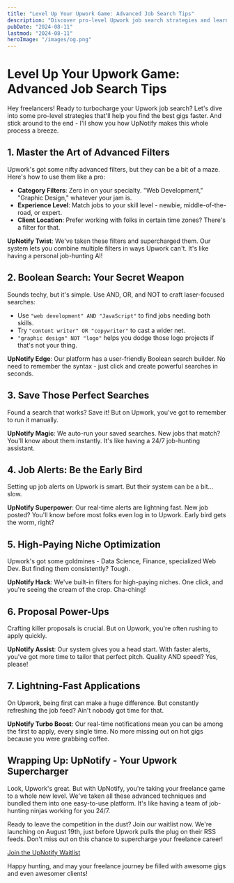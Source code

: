 ```yaml
---
title: "Level Up Your Upwork Game: Advanced Job Search Tips"
description: "Discover pro-level Upwork job search strategies and learn how UpNotify streamlines the process, giving you an edge in landing great gigs."
pubDate: "2024-08-11"
lastmod: "2024-08-11"
heroImage: "/images/og.png"
---
```


# Level Up Your Upwork Game: Advanced Job Search Tips

Hey freelancers! Ready to turbocharge your Upwork job search? Let's dive into some pro-level strategies that'll help you find the best gigs faster. And stick around to the end - I'll show you how UpNotify makes this whole process a breeze.

## 1. Master the Art of Advanced Filters

Upwork's got some nifty advanced filters, but they can be a bit of a maze. Here's how to use them like a pro:

- **Category Filters**: Zero in on your specialty. "Web Development," "Graphic Design," whatever your jam is.
- **Experience Level**: Match jobs to your skill level - newbie, middle-of-the-road, or expert.
- **Client Location**: Prefer working with folks in certain time zones? There's a filter for that.

**UpNotify Twist**: We've taken these filters and supercharged them. Our system lets you combine multiple filters in ways Upwork can't. It's like having a personal job-hunting AI!

## 2. Boolean Search: Your Secret Weapon

Sounds techy, but it's simple. Use AND, OR, and NOT to craft laser-focused searches:

- Use `"web development" AND "JavaScript"` to find jobs needing both skills.
- Try `"content writer" OR "copywriter"` to cast a wider net.
- `"graphic design" NOT "logo"` helps you dodge those logo projects if that's not your thing.

**UpNotify Edge**: Our platform has a user-friendly Boolean search builder. No need to remember the syntax - just click and create powerful searches in seconds.

## 3. Save Those Perfect Searches

Found a search that works? Save it! But on Upwork, you've got to remember to run it manually.

**UpNotify Magic**: We auto-run your saved searches. New jobs that match? You'll know about them instantly. It's like having a 24/7 job-hunting assistant.

## 4. Job Alerts: Be the Early Bird

Setting up job alerts on Upwork is smart. But their system can be a bit... slow.

**UpNotify Superpower**: Our real-time alerts are lightning fast. New job posted? You'll know before most folks even log in to Upwork. Early bird gets the worm, right?

## 5. High-Paying Niche Optimization

Upwork's got some goldmines - Data Science, Finance, specialized Web Dev. But finding them consistently? Tough.

**UpNotify Hack**: We've built-in filters for high-paying niches. One click, and you're seeing the cream of the crop. Cha-ching!

## 6. Proposal Power-Ups

Crafting killer proposals is crucial. But on Upwork, you're often rushing to apply quickly.

**UpNotify Assist**: Our system gives you a head start. With faster alerts, you've got more time to tailor that perfect pitch. Quality AND speed? Yes, please!

## 7. Lightning-Fast Applications

On Upwork, being first can make a huge difference. But constantly refreshing the job feed? Ain't nobody got time for that.

**UpNotify Turbo Boost**: Our real-time notifications mean you can be among the first to apply, every single time. No more missing out on hot gigs because you were grabbing coffee.

## Wrapping Up: UpNotify - Your Upwork Supercharger

Look, Upwork's great. But with UpNotify, you're taking your freelance game to a whole new level. We've taken all these advanced techniques and bundled them into one easy-to-use platform. It's like having a team of job-hunting ninjas working for you 24/7.

Ready to leave the competition in the dust? Join our waitlist now. We're launching on August 19th, just before Upwork pulls the plug on their RSS feeds. Don't miss out on this chance to supercharge your freelance career!

[Join the UpNotify Waitlist](https://upnotify.me)

Happy hunting, and may your freelance journey be filled with awesome gigs and even awesomer clients!
